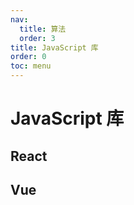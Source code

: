 ```yaml
---
nav:
  title: 算法
  order: 3
title: JavaScript 库
order: 0
toc: menu
---
```


# JavaScript 库

## React

## Vue

